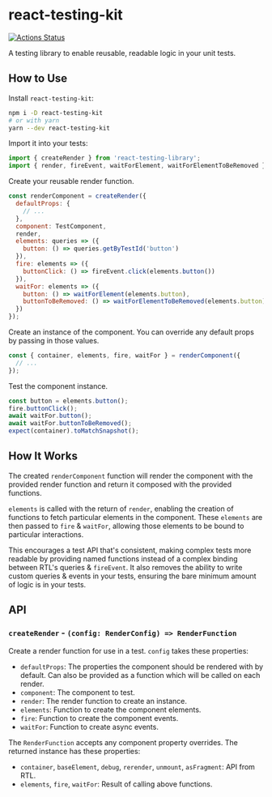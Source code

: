 # react-testing-kit

[![Actions Status](https://github.com/mAAdhaTTah/react-testing-kit/workflows/Run%20tests/badge.svg)](https://github.com/mAAdhaTTah/react-testing-kit/actions)

A testing library to enable reusable, readable logic in your unit tests.

## How to Use

Install `react-testing-kit`:

```bash
npm i -D react-testing-kit
# or with yarn
yarn --dev react-testing-kit
```

Import it into your tests:

```js
import { createRender } from 'react-testing-library';
import { render, fireEvent, waitForElement, waitForElementToBeRemoved } '@testing-library/react';
```

Create your reusable render function.

```js
const renderComponent = createRender({
  defaultProps: {
    // ...
  },
  component: TestComponent,
  render,
  elements: queries => ({
    button: () => queries.getByTestId('button')
  }),
  fire: elements => ({
    buttonClick: () => fireEvent.click(elements.button())
  }),
  waitFor: elements => ({
    button: () => waitForElement(elements.button),
    buttonToBeRemoved: () => waitForElementToBeRemoved(elements.button)
  })
});
```

Create an instance of the component. You can override any default props by passing in those values.

```js
const { container, elements, fire, waitFor } = renderComponent({
  // ...
});
```

Test the component instance.

```js
const button = elements.button();
fire.buttonClick();
await waitFor.button();
await waitFor.buttonToBeRemoved();
expect(container).toMatchSnapshot();
```

## How It Works

The created `renderComponent` function will render the component with the provided render function and return it composed with the provided functions.

`elements` is called with the return of `render`, enabling the creation of functions to fetch particular elements in the component. These `elements` are then passed to `fire` & `waitFor`, allowing those elements to be bound to particular interactions.

This encourages a test API that's consistent, making complex tests more readable by providing named functions instead of a complex binding between RTL's queries & `fireEvent`. It also removes the ability to write custom queries & events in your tests, ensuring the bare minimum amount of logic is in your tests.


## API

### `createRender` - `(config: RenderConfig) => RenderFunction`

Create a render function for use in a test. `config` takes these properties:

* `defaultProps`: The properties the component should be rendered with by default. Can also be provided as a function which will be called on each render.
* `component`: The component to test.
* `render`: The render function to create an instance.
* `elements`: Function to create the component elements.
* `fire`: Function to create the component events.
* `waitFor`: Function to create async events.

The `RenderFunction` accepts any component property overrides. The returned instance has these properties:

* `container`, `baseElement`, `debug`, `rerender`, `unmount`, `asFragment`: API from RTL.
* `elements`, `fire`, `waitFor`: Result of calling above functions.
